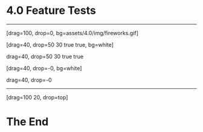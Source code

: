 # 4.0 Feature Tests

---

[drag=100, drop=0, bg=assets/4.0/img/fireworks.gif]

[drag=40, drop=50 30 true true, bg=white]

drag=40, drop=50 30 true true

[drag=40, drop=-0, bg=white]

drag=40, drop=-0

---

 [drag=100 20, drop=top]

# The End
